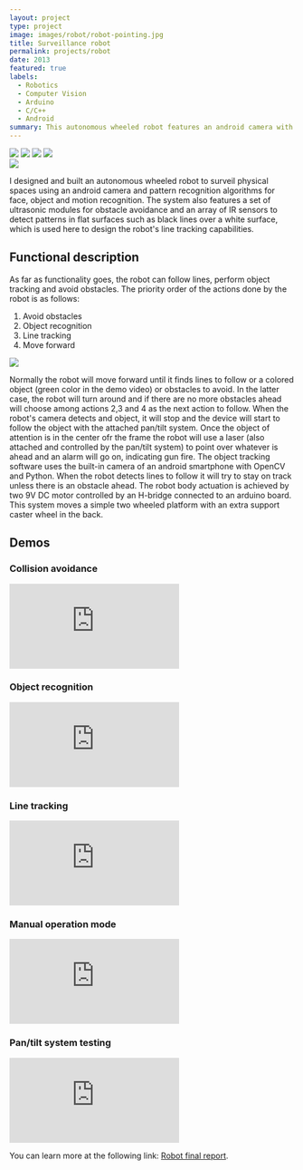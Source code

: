 ```yaml
---
layout: project
type: project
image: images/robot/robot-pointing.jpg
title: Surveillance robot
permalink: projects/robot
date: 2013
featured: true
labels:
  - Robotics
  - Computer Vision
  - Arduino
  - C/C++
  - Android
summary: This autonomous wheeled robot features an android camera with computer vision algorithms for object detection. Besides, it incorporates sonar sensors, an array of IR sensors for line tracking and bumpers for obstacle avoidance.
---
```


<div class="ui small rounded images">
  <img class="ui image zoom" src="../images/robot/robot-origins3.jpg">
  <img class="ui image zoom" src="../images/robot/robot-track.jpg">
  <img class="ui image zoom" src="../images/robot/robot-pointing.jpg">
  <img class="ui image zoom" src="../images/robot/robot-main.jpg">
</div>

<img class="ui medium right floated rounded image zoom" src="../images/robot/robot-field.jpg">
<p class="pjustify">I designed and built an autonomous wheeled robot to surveil physical spaces using an android camera and pattern recognition algorithms for face, object and motion recognition. The system also features a set of ultrasonic modules for obstacle avoidance and an array of IR sensors to detect patterns in flat surfaces such as black lines over a white surface, which is used here to design the robot's line tracking capabilities.</p>

## Functional description

<p class="pjustify">As far as functionality goes, the robot can follow lines, perform object tracking and avoid obstacles.  The priority order of the actions done by the robot is as follows:</p>

<ol style="text-align:left !important;">
  <li>Avoid obstacles</li>
  <li>Object recognition</li>
  <li>Line tracking</li>
  <li>Move forward</li>
</ol>

<img class="ui medium left floated rounded image zoom" src="../images/robot/robot-origins2.jpg">

<p class="pjustify">Normally the robot will move forward until it finds lines to follow or a colored object (green color in the demo video) or obstacles to avoid. In the latter case, the robot will turn around and if there are no more obstacles ahead will choose among actions 2,3 and 4 as the next action to follow. When the robot's camera detects and object, it will stop and the device will start to follow the object with the attached pan/tilt system. Once the object of attention is in the center ofr the frame the robot will use a laser (also attached and controlled by the pan/tilt system) to point over whatever is ahead and an alarm will go on, indicating gun fire. The object tracking software uses the built-in camera of an android smartphone with OpenCV and Python. When the robot detects lines to follow it will try to stay on track unless there is an obstacle ahead. The robot body actuation is achieved by two 9V DC motor controlled by an H-bridge connected to an arduino board. This system moves a simple two wheeled platform with an extra support caster wheel in the back.</p>

## Demos
### Collision avoidance
<div class="resp-container">
    <iframe class="resp-iframe" src="https://www.youtube.com/embed/o0P5m1t8Hhg?rel=0&amp;showinfo=0" frameborder="0" allow="autoplay; encrypted-media" gesture="media"  allowfullscreen></iframe>
</div>

### Object recognition
<div class="resp-container">
    <iframe class="resp-iframe" src="https://www.youtube.com/embed/LN0dzoi4bZw?rel=0&amp;showinfo=0" frameborder="0" allow="autoplay; encrypted-media" gesture="media"  allowfullscreen></iframe>
</div>

### Line tracking
<div class="resp-container">
    <iframe class="resp-iframe" src="https://www.youtube.com/embed/wj9VCHaooy4?rel=0&amp;showinfo=0" frameborder="0" allow="autoplay; encrypted-media" gesture="media"  allowfullscreen></iframe>
</div>

### Manual operation mode
<div class="resp-container">
    <iframe class="resp-iframe" src="https://www.youtube.com/embed/zWjKY17BtYQ?rel=0&amp;showinfo=0" frameborder="0" allow="autoplay; encrypted-media" gesture="media"  allowfullscreen></iframe>
</div>

### Pan/tilt system testing
<div class="resp-container">
    <iframe class="resp-iframe" src="https://www.youtube.com/embed/QPomn0754iE?rel=0&amp;showinfo=0" frameborder="0" allow="autoplay; encrypted-media" gesture="media"  allowfullscreen></iframe>
</div>

<p class="pjustify">You can learn more at the following link: <a href="https://www.mil.ufl.edu/5666/papers/IMDL_Report_Fall_12/Final%20Reports/Juan_Rios/Juan_Rios.pdf"><i class="file pdf outline icon"></i>Robot final report</a>.</p>
